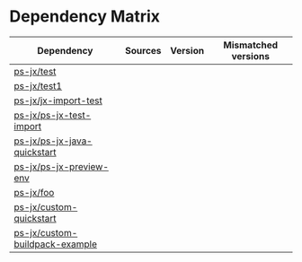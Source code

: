 # Dependency Matrix

Dependency | Sources | Version | Mismatched versions
---------- | ------- | ------- | -------------------
[ps-jx/test](https://github.com/ps-jx/test.git) |  | []() | 
[ps-jx/test1](https://github.com/ps-jx/test1.git) |  | []() | 
[ps-jx/jx-import-test](https://github.com/ps-jx/jx-import-test.git) |  | []() | 
[ps-jx/ps-jx-test-import](https://github.com/ps-jx/ps-jx-test-import.git) |  | []() | 
[ps-jx/ps-jx-java-quickstart](https://github.com/ps-jx/ps-jx-java-quickstart.git) |  | []() | 
[ps-jx/ps-jx-preview-env](https://github.com/ps-jx/ps-jx-preview-env.git) |  | []() | 
[ps-jx/foo](https://github.com/ps-jx/foo.git) |  | []() | 
[ps-jx/custom-quickstart](https://github.com/ps-jx/custom-quickstart.git) |  | []() | 
[ps-jx/custom-buildpack-example](https://github.com/ps-jx/custom-buildpack-example.git) |  | []() | 
